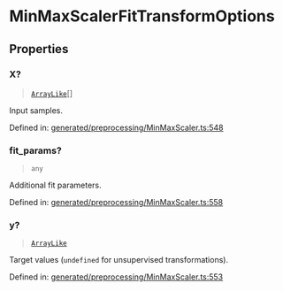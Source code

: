 # MinMaxScalerFitTransformOptions

## Properties

### X?

> [`ArrayLike`](../types/ArrayLike.md)[]

Input samples.

Defined in:  [generated/preprocessing/MinMaxScaler.ts:548](https://github.com/transitive-bullshit/scikit-learn-ts/blob/122b3c0/packages/sklearn/src/generated/preprocessing/MinMaxScaler.ts#L548)

### fit\_params?

> `any`

Additional fit parameters.

Defined in:  [generated/preprocessing/MinMaxScaler.ts:558](https://github.com/transitive-bullshit/scikit-learn-ts/blob/122b3c0/packages/sklearn/src/generated/preprocessing/MinMaxScaler.ts#L558)

### y?

> [`ArrayLike`](../types/ArrayLike.md)

Target values (`undefined` for unsupervised transformations).

Defined in:  [generated/preprocessing/MinMaxScaler.ts:553](https://github.com/transitive-bullshit/scikit-learn-ts/blob/122b3c0/packages/sklearn/src/generated/preprocessing/MinMaxScaler.ts#L553)
